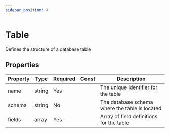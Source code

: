 ```yaml
---
sidebar_position: 4
---
```


# Table

Defines the structure of a database table

## Properties

| Property | Type   | Required | Const | Description                                    |
| -------- | ------ | -------- | ----- | ---------------------------------------------- |
| name     | string | Yes      |       | The unique identifier for the table            |
| schema   | string | No       |       | The database schema where the table is located |
| fields   | array  | Yes      |       | Array of field definitions for the table       |
